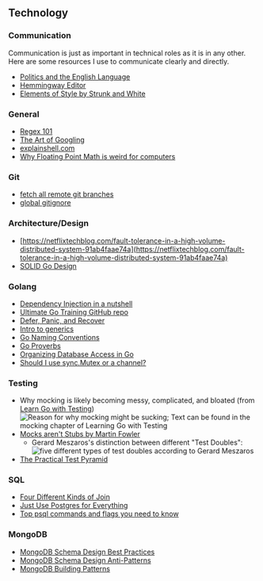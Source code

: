 ## Technology <a name="Technology"></a>

### Communication
Communication is just as important in technical roles as it is in any other. Here are some resources I use to communicate clearly and directly.

- [Politics and the English Language](https://www.orwellfoundation.com/the-orwell-foundation/orwell/essays-and-other-works/politics-and-the-english-language/)
- [Hemmingway Editor](https://hemingwayapp.com/)
- [Elements of Style by Strunk and White](https://en.wikipedia.org/wiki/The_Elements_of_Style)
### General <a name="General"></a>
* [Regex 101](https://regex101.com/)
* [The Art of Googling](https://dev.to/lauragift21/the-art-of-googling-4c04)
* [explainshell.com](https://explainshell.com/)
* [Why Floating Point Math is weird for computers](https://0.30000000000000004.com/)

### Git
* [fetch all remote git branches](https://stackoverflow.com/questions/10312521/how-do-i-fetch-all-git-branches)
* [global gitignore](https://stackoverflow.com/questions/7335420/global-git-ignore)

### Architecture/Design <a name="Architecture"></a>
* [https://netflixtechblog.com/fault-tolerance-in-a-high-volume-distributed-system-91ab4faae74a](https://netflixtechblog.com/fault-tolerance-in-a-high-volume-distributed-system-91ab4faae74a)
* [SOLID Go Design](https://dave.cheney.net/2016/08/20/solid-go-design)

### Golang <a name="Golang"></a>
* [Dependency Injection in a nutshell](https://appliedgo.net/di/)
* [Ultimate Go Training GitHub repo](https://github.com/ardanlabs/gotraining/blob/master/topics/courses/go/README.md)
* [Defer, Panic, and Recover](https://go.dev/blog/defer-panic-and-recover)
* [Intro to generics](https://quii.gitbook.io/learn-go-with-tests/meta/intro-to-generics)
* [Go Naming Conventions](https://talks.golang.org/2014/names.slide)
* [Go Proverbs](https://go-proverbs.github.io/)
* [Organizing Database Access in Go](https://www.alexedwards.net/blog/organising-database-access)
* [Should I use sync.Mutex or a channel?](https://github.com/golang/go/wiki/MutexOrChannel)

### Testing <a name="Testing"></a>
* Why mocking is likely becoming messy, complicated, and bloated (from [Learn Go with Testing](https://quii.gitbook.io/learn-go-with-tests))
![Reason for why mocking might be sucking; Text can be found in the mocking chapter of Learning Go with Testing](https://dev-to-uploads.s3.amazonaws.com/i/ed6in4a0imo63fmc0nmh.png)
* [Mocks aren't Stubs by Martin Fowler](https://martinfowler.com/articles/mocksArentStubs.html)
  * Gerard Meszaros's distinction between different "Test Doubles":
![five different types of test doubles according to Gerard Meszaros](https://dev-to-uploads.s3.amazonaws.com/i/o837ynetmw2rhlf3armc.png)
* [The Practical Test Pyramid](https://martinfowler.com/articles/practical-test-pyramid.html)

### SQL <a name="SQL"></a>
* [Four Different Kinds of Join](https://www.dofactory.com/sql/join)
* [Just Use Postgres for Everything](https://www.amazingcto.com/postgres-for-everything/)
* [Top psql commands and flags you need to know](https://hasura.io/blog/top-psql-commands-and-flags-you-need-to-know-postgresql)

### MongoDB <a name="MongoDB"></a>
* [MongoDB Schema Design Best Practices](https://www.mongodb.com/developer/article/mongodb-schema-design-best-practices/)
* [MongoDB Schema Design Anti-Patterns](https://www.mongodb.com/developer/article/schema-design-anti-pattern-summary/)
* [MongoDB Building Patterns](https://www.mongodb.com/blog/post/building-with-patterns-a-summary)
